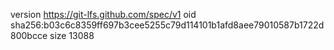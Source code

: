 version https://git-lfs.github.com/spec/v1
oid sha256:b03c6c8359ff697b3cee5255c79d114101b1afd8aee79010587b1722d800bcce
size 13088
